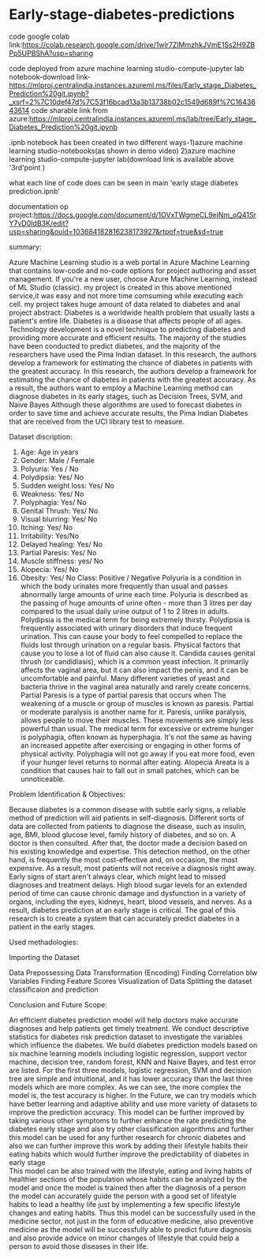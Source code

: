 # Early-stage-diabetes-predictions
code google colab link:https://colab.research.google.com/drive/1wlr7ZlMmzhkJVmE1Ss2H9ZBPp5UPBShA?usp=sharing

code deployed from azure machine learning studio-compute-jupyter lab notebook-download link-https://mlproj.centralindia.instances.azureml.ms/files/Early_stage_Diabetes_Prediction%20git.ipynb?_xsrf=2%7C10def47d%7C53f16bcad13a3b13738b02c1549d689f%7C1643643614
code sharable link from azure:https://mlproj.centralindia.instances.azureml.ms/lab/tree/Early_stage_Diabetes_Prediction%20git.ipynb

.ipnb notebook has been created in two different ways-1)azure machine learning studio-notebooks(as shown in demo video)
                                                      2)azure machine learning studio-compute-jupyter lab(download link is available above '3rd'point )
                                                      
what each line of code does can be seen in main 'early stage diabetes prediction.ipnb'

documentation op project:https://docs.google.com/document/d/1OVxTWgmeCL9ejNm_oQ41SrY7vD0IdB3K/edit?usp=sharing&ouid=103684182816238173927&rtpof=true&sd=true

summary:

Azure Machine Learning studio is a web portal in Azure Machine Learning that contains low-code and no-code options for project authoring and asset management. If you're a new user, choose Azure Machine Learning, instead of ML Studio (classic).
my project is created in this above mentioned service,it was easy and not more time comsuming while executing each cell.
my project takes huge amount of data related to diabetes and anal
project abstract:
Diabetes is a worldwide health problem that usually lasts a patient's entire life. Diabetes is a disease that affects people of all ages. Technology development is a novel technique to predicting diabetes and providing more accurate and efficient results. The majority of the studies have been conducted to predict diabetes, and the majority of the researchers have used the Pima Indian dataset. In this research, the authors develop a framework for estimating the chance of diabetes in patients with the greatest accuracy. In this research, the authors develop a framework for estimating the chance of diabetes in patients with the greatest accuracy. As a result, the authors want to employ a Machine Learning method can diagnose diabetes in its early stages, such as Decision Trees, SVM, and Naive Bayes Although these algorithms are used to forecast diabetes in order to save time and achieve accurate results, the Pima Indian Diabetes that are received from the UCI library test to measure.

Dataset discription:

1. Age: Age in years 
2. Gender: Male / Female
3. Polyuria: Yes / No
4. Polydipsia: Yes/ No
5. Sudden weight loss: Yes/ No
6. Weakness: Yes/ No
7. Polyphagia: Yes/ No
8. Genital Thrush: Yes/ No
9. Visual blurring: Yes/ No
10. Itching: Yes/ No
11. Irritability: Yes/No
12. Delayed healing: Yes/ No
13. Partial Paresis: Yes/ No
14. Muscle stiffness: yes/ No
15. Alopecia: Yes/ No
16. Obesity: Yes/ No
Class: Positive / Negative
Polyuria is a condition in which the body urinates more frequently than usual and passes abnormally large amounts of urine each time. Polyuria is described as the passing of huge amounts of urine often - more than 3 litres per day compared to the usual daily urine output of 1 to 2 litres in adults.
Polydipsia is the medical term for being extremely thirsty. Polydipsia is frequently associated with urinary disorders that induce frequent urination. This can cause your body to feel compelled to replace the fluids lost through urination on a regular basis. Physical factors that cause you to lose a lot of fluid can also cause it.
Candida causes genital thrush (or candidiasis), which is a common yeast infection. It primarily affects the vaginal area, but it can also impact the penis, and it can be uncomfortable and painful. Many different varieties of yeast and bacteria thrive in the vaginal area naturally and rarely create concerns.
Partial Paresis is a type of partial paresis that occurs when The weakening of a muscle or group of muscles is known as paresis. Partial or moderate paralysis is another name for it. Paresis, unlike paralysis, allows people to move their muscles. These movements are simply less powerful than usual.
The medical term for excessive or extreme hunger is polyphagia, often known as hyperphagia. It's not the same as having an increased appetite after exercising or engaging in other forms of physical activity. Polyphagia will not go away if you eat more food, even if your hunger level returns to normal after eating.
Alopecia Areata is a condition that causes hair to fall out in small patches, which can be unnoticeable.

Problem Identification & Objectives:

Because diabetes is a common disease with subtle early signs, a reliable method of prediction will aid patients in self-diagnosis. Different sorts of data are collected from patients to diagnose the disease, such as insulin, age, BMI, blood glucose level, family history of diabetes, and so on. A doctor is then consulted.  After that, the doctor made a decision based on his existing knowledge and expertise. This detection method, on the other hand, is frequently the most cost-effective and, on occasion, the most expensive. As a result, most patients will not receive a diagnosis right away. Early signs of start aren't always clear, which might lead to missed diagnoses and treatment delays. High blood sugar levels for an extended period of time can cause chronic damage and dysfunction in a variety of organs, including the eyes, kidneys, heart, blood vessels, and nerves. As a result, diabetes prediction at an early stage is critical. The goal of this research is to create a system that can accurately predict diabetes in a patient in the early stages.

Used methadologies:

Importing the Dataset 

Data Prepossessing
Data Transformation
(Encoding)
Finding Correlation blw Variables
Finding Feature Scores
Visualization of Data
Splitting the dataset
classificaion and prediction


Conclusion and Future Scope:

An efficient diabetes prediction model will help doctors make accurate diagnoses and help patients get timely treatment. We conduct descriptive statistics for diabetes risk prediction dataset to investigate the variables which influence the diabetes. We build diabetes prediction models based on six machine learning models including logistic regression, support vector machine, decision tree, random forest, KNN and Naive Bayes, and test error are listed. 
For the first three models, logistic regression, SVM and decision tree are simple and intuitional, and it has lower accuracy than the last three models which are more complex. As we can see, the more complex the model is, the test accuracy is higher. In the Future, we can try models which have better learning and adaptive ability and use more variety of datasets to improve the prediction accuracy.
This model can be further improved by taking various other symptoms to further enhance the rate predicting the diabetes early stage and also try other classification algorithms and further this model can be used for any further research for chronic diabetes and also we can further improve this work by adding their lifestyle habits their eating habits which would further improve the predictability of diabetes in early stage  
This model can be also trained with the lifestyle, eating and living habits of healthier sections of the population whose habits can be analyzed by the model and once the model is trained then after the diagnosis of a person the model can accurately guide the person with a good set of lifestyle habits to lead a healthy life just by implementing a few specific lifestyle changes and eating habits. Thus this model can be successfully used in the medicine sector, not just in the form of educative medicine, also preventive medicine as the model will be successfully able to predict future diagnosis and also provide advice on minor changes of lifestyle that could help a person to avoid those diseases in their life.


